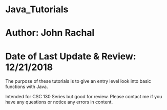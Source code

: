 # Java_Tutorials
# Author: John Rachal
# Date of Last Update & Review: 12/21/2018

The purpose of these tutorials is to give an entry level look into basic functions with Java.

Intended for CSC 130 Series but good for review. Please contact me if you have any questions or notice any errors in content.

